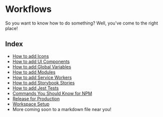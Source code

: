 # Workflows
So you want to know how to do something? Well, you've come to the right place!

## Index
- [How to add Icons](./add-icon.md)
- [How to add UI Components](./add-ui.md)
- [How to add Global Variables](./add-global-var.md)
- [How to add Modules](./add-module.md)
- [How to add Service Workers](./add-service-worker.md)
- [How to add Storybook Stories](./add-storybook.md)
- [How to add Jest Tests](./add-jest.md)
- [Commands You Should Know for NPM](./run-npm.md)
- [Release for Production](./run-production.md)
- [Workspace Setup](./setup-workspace.md)
- More coming soon to a markdown file near you!
